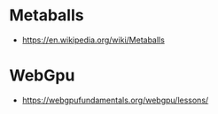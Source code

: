 # Metaballs
- https://en.wikipedia.org/wiki/Metaballs 

# WebGpu
- https://webgpufundamentals.org/webgpu/lessons/
